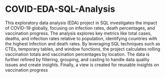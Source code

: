 # COVID-EDA-SQL-Analysis 

This exploratory data analysis (EDA) project in SQL investigates the impact of COVID-19 globally, focusing on infection rates, death percentages, and vaccination progress. The analysis explores key metrics like total cases, deaths, and infection rates relative to population, identifying countries with the highest infection and death rates. By leveraging SQL techniques such as CTEs, temporary tables, and window functions, the project calculates rolling vaccination totals and vaccination percentages by location. The data is further refined by filtering, grouping, and casting to handle data quality issues and create insights. Finally, a view is created for reusable insights on vaccination progress
